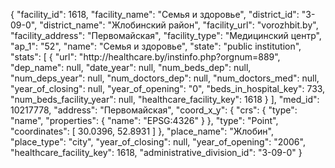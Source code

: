 {
    "facility_id": 1618,
    "facility_name": "Семья и здоровье",
    "district_id": "3-09-0",
    "district_name": "Жлобинский район",
    "facility_url": "vorozhbit.by",
    "facility_address": "Первомайская",
    "facility_type": "Медицинский центр",
    "ap_1": "52",
    "name": "Семья и здоровье",
    "state": "public institution",
    "stats": [
        {
            "url": "http:\/\/healthcare.by\/instinfo.php?orgnum=889",
            "dep_name": null,
            "date_year": null,
            "num_beds_dep": null,
            "num_deps_year": null,
            "num_doctors_dep": null,
            "num_doctors_med": null,
            "year_of_closing": null,
            "year_of_opening": "0",
            "beds_in_hospital_key": 733,
            "num_beds_facility_year": null,
            "healthcare_facility_key": 1618
        }
    ],
    "med_id": 10217778,
    "address": "Первомайская",
    "coord_x_y": {
        "crs": {
            "type": "name",
            "properties": {
                "name": "EPSG:4326"
            }
        },
        "type": "Point",
        "coordinates": [
            30.0396,
            52.8931
        ]
    },
    "place_name": "Жлобин",
    "place_type": "city",
    "year_of_closing": null,
    "year_of_opening": "2006",
    "healthcare_facility_key": 1618,
    "administrative_division_id": "3-09-0"
}